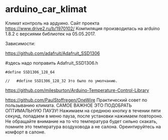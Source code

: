 # arduino_car_klimat
Климат контроль на ардуино.
Сайт проекта https://www.drive2.ru/b/1970102/
Компиляция производилась на arduino 1.8.2 c версиями библиотек на 05.05.2017.

Зависимости:

https://github.com/adafruit/Adafruit_SSD1306 

#здесь надо поправить Adafruit_SSD1306.h

	#define SSD1306_128_64

	//   #define SSD1306_128_32 Это было по умолчанию.

https://github.com/milesburton/Arduino-Temperature-Control-Library

https://github.com/PaulStoffregen/OneWire
Практический совет по пользыванию климата. САМОЕ ВАЖНОЕ ЭТО ПОДОБРАТЬ ОПТИМАЛЬНУЮ ПАУЗУ!
Нажимаем на среднюю кнопку в течении пяти секунд, попадаем в меню пауза, после установки нажимаем повтороно.
Не обращайте внимание на то что температура будет сильно скакать, помните это температура воздуховода а не салона.
Ореинтируйтесь на комфорт в салоне.
